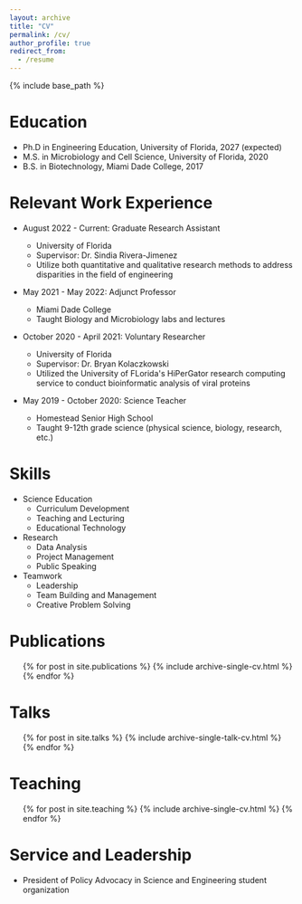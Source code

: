 ```yaml
---
layout: archive
title: "CV"
permalink: /cv/
author_profile: true
redirect_from:
  - /resume
---
```


{% include base_path %}

Education
======
* Ph.D in Engineering Education, University of Florida, 2027 (expected)
* M.S. in Microbiology and Cell Science, University of Florida, 2020
* B.S. in Biotechnology, Miami Dade College, 2017

Relevant Work Experience
======
* August 2022 - Current: Graduate Research Assistant
  * University of Florida
  * Supervisor: Dr. Sindia Rivera-Jimenez
  * Utilize both quantitative and qualitative research methods to address disparities in the field of engineering

* May 2021 - May 2022: Adjunct Professor
  * Miami Dade College
  * Taught Biology and Microbiology labs and lectures

* October 2020 - April 2021: Voluntary Researcher
  * University of Florida
  * Supervisor: Dr. Bryan Kolaczkowski
  * Utilized the University of FLorida's HiPerGator research computing service to conduct bioinformatic analysis of viral proteins

* May 2019 - October 2020: Science Teacher
  * Homestead Senior High School
  * Taught 9-12th grade science (physical science, biology, research, etc.)
  
Skills
======
* Science Education
  * Curriculum Development
  * Teaching and Lecturing
  * Educational Technology
* Research
  * Data Analysis
  * Project Management
  * Public Speaking
* Teamwork
  * Leadership
  * Team Building and Management
  * Creative Problem Solving

Publications
======
  <ul>{% for post in site.publications %}
    {% include archive-single-cv.html %}
  {% endfor %}</ul>
  
Talks
======
  <ul>{% for post in site.talks %}
    {% include archive-single-talk-cv.html %}
  {% endfor %}</ul>
  
Teaching
======
  <ul>{% for post in site.teaching %}
    {% include archive-single-cv.html %}
  {% endfor %}</ul>
  
Service and Leadership
======
* President of Policy Advocacy in Science and Engineering student organization
